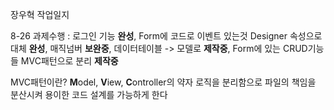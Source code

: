 장우혁 작업일지



8-26 과제수행 : 로그인 기능 **완성**, Form에 코드로 이벤트 있는것 Designer 속성으로 대체 **완성**, 매직넘버 **보완중**, 데이터테이블 -> 모델로 **제작중**, Form에 있는 CRUD기능들 MVC패턴으로 분리 **제작중**

MVC패턴이란?  **M**odel, **V**iew, **C**ontroller의 약자 로직을 분리함으로 파일의 책임을 분산시켜 용이한 코드 설계를 가능하게 한다

